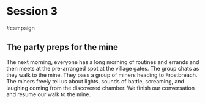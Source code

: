 # Session 3

#campaign 

## The party preps for the mine

The next morning, everyone has a long morning of routines and errands and then meets at the pre-arranged spot at the village gates. The group chats as they walk to the mine. They pass a group of miners heading to Frostbreach. The miners freely tell us about lights, sounds of battle, screaming, and laughing coming from the discovered chamber. We finish our conversation and resume our walk to the mine.

